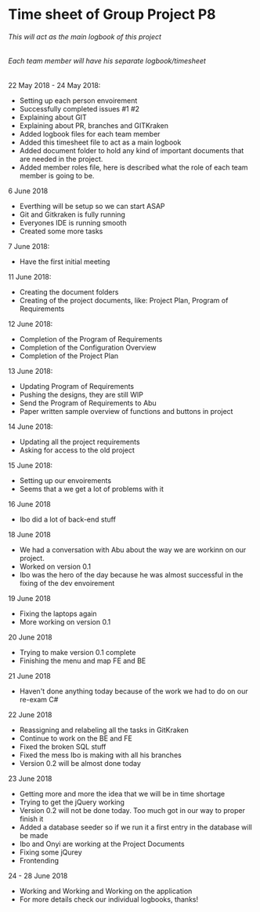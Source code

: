 # Time sheet of Group Project P8
###### This will act as the main logbook of this project
###### Each team member will have his separate logbook/timesheet

22 May 2018 - 24 May 2018:

- Setting up each person envoirement
- Successfully completed issues #1 #2
- Explaining about GIT
- Explaining about PR, branches and GITKraken
- Added logbook files for each team member
- Added this timesheet file to act as a main logbook
- Added document folder to hold any kind of important documents that are needed in the project.
- Added member roles file, here is described what the role of each team member is going to be.

6 June 2018

- Everthing will be setup so we can start ASAP
- Git and Gitkraken is fully running
- Everyones IDE is running smooth
- Created some more tasks

7 June 2018:

- Have the first initial meeting

11 June 2018:

- Creating the document folders
- Creating of the project documents, like: Project Plan, Program of Requirements

12 June 2018:

- Completion of the Program of Requirements
- Completion of the Configuration Overview
- Completion of the Project Plan

13 June 2018:

- Updating Program of Requirements
- Pushing the designs, they are still WIP
- Send the Program of Requirements to Abu
- Paper written sample overview of functions and buttons in project

14 June 2018:

- Updating all the project requirements
- Asking for access to the old project

15 June 2018:

- Setting up our envoirements
- Seems that a we get a lot of problems with it

16 June 2018

- Ibo did a lot of back-end stuff

18 June 2018

- We had a conversation with Abu about the way we are workinn on our project.
- Worked on version 0.1
- Ibo was the hero of the day because he was almost successful in the fixing of the dev envoirement

19 June 2018

- Fixing the laptops again
- More working on version 0.1

20 June 2018

- Trying to make version 0.1 complete
- Finishing the menu and map FE and BE

21 June 2018

- Haven't done anything today because of the work we had to do on our re-exam C#

22 June 2018

- Reassigning and relabeling all the tasks in GitKraken
- Continue to work on the BE and FE
- Fixed the broken SQL stuff
- Fixed the mess Ibo is making with all his branches
- Version 0.2 will be almost done today 

23 June 2018

- Getting more and more the idea that we will be in time shortage
- Trying to get the jQuery working
- Version 0.2 will not be done today. Too much got in our way to proper finish it
- Added a database seeder so if we run it a first entry in the database will be made
- Ibo and Onyi are working at the Project Documents
- Fixing some jQurey
- Frontending

24 - 28 June 2018

- Working and Working and Working on the application
- For more details check our individual logbooks, thanks!